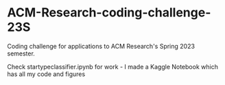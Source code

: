# ACM-Research-coding-challenge-23S
Coding challenge for applications to ACM Research's Spring 2023 semester.

Check startypeclassifier.ipynb for work - I made a Kaggle Notebook which has all my code and figures
